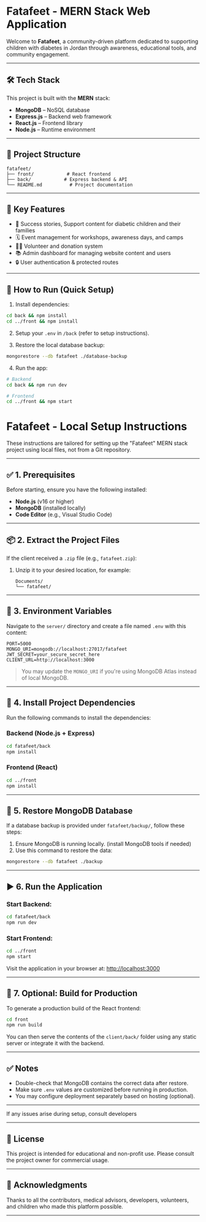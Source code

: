 
# Fatafeet - MERN Stack Web Application

Welcome to **Fatafeet**, a community-driven platform dedicated to supporting children with diabetes in Jordan through awareness, educational tools, and community engagement.

---

## 🛠️ Tech Stack

This project is built with the **MERN** stack:

- **MongoDB** – NoSQL database
- **Express.js** – Backend web framework
- **React.js** – Frontend library
- **Node.js** – Runtime environment

---

## 📁 Project Structure

```
fatafeet/
├── front/            # React frontend
├── back/            # Express backend & API
└── README.md          # Project documentation
```
---

## 📌 Key Features

- 🏥 Success stories, Support content for diabetic children and their families
- 🗓️ Event management for workshops, awareness days, and camps
- 🧑‍⚕️ Volunteer and donation system
- 📚 Admin dashboard for managing website content and users
- 🔒 User authentication & protected routes

---

## 🚀 How to Run (Quick Setup)

1. Install dependencies:

```bash
cd back && npm install
cd ../front && npm install
```

2. Setup your `.env` in `/back` (refer to setup instructions).

3. Restore the local database backup:

```bash
mongorestore --db fatafeet ./database-backup
```

4. Run the app:

```bash
# Backend
cd back && npm run dev

# Frontend
cd ../front && npm start
```


# Fatafeet - Local Setup Instructions

These instructions are tailored for setting up the "Fatafeet" MERN stack project using local files, not from a Git repository.

---

## ✅ 1. Prerequisites

Before starting, ensure you have the following installed:

- **Node.js** (v16 or higher)
- **MongoDB** (installed locally)
- **Code Editor** (e.g., Visual Studio Code)

---

## 📦 2. Extract the Project Files

If the client received a `.zip` file (e.g., `fatafeet.zip`):

1. Unzip it to your desired location, for example:
   ```
   Documents/
   └── fatafeet/
   ```

---

## 🧾 3. Environment Variables

Navigate to the `server/` directory and create a file named `.env` with this content:

```env
PORT=5000
MONGO_URI=mongodb://localhost:27017/fatafeet
JWT_SECRET=your_secure_secret_here
CLIENT_URL=http://localhost:3000
```

> You may update the `MONGO_URI` if you're using MongoDB Atlas instead of local MongoDB.

---

## 📁 4. Install Project Dependencies

Run the following commands to install the dependencies:

### Backend (Node.js + Express)

```bash
cd fatafeet/back
npm install
```

### Frontend (React)

```bash
cd ../front
npm install
```

---

## 💾 5. Restore MongoDB Database

If a database backup is provided under `fatafeet/backup/`, follow these steps:

1. Ensure MongoDB is running locally. (install MongoDB tools if needed)
2. Use this command to restore the data:

```bash
mongorestore --db fatafeet ./backup
```

---

## ▶️ 6. Run the Application

### Start Backend:

```bash
cd fatafeet/back
npm run dev
```

### Start Frontend:

```bash
cd ../front
npm start
```

Visit the application in your browser at: [http://localhost:3000](http://localhost:3000)

---

## 🧪 7. Optional: Build for Production

To generate a production build of the React frontend:

```bash
cd front
npm run build
```

You can then serve the contents of the `client/back/` folder using any static server or integrate it with the backend.

---

## ✅ Notes

- Double-check that MongoDB contains the correct data after restore.
- Make sure `.env` values are customized before running in production.
- You may configure deployment separately based on hosting (optional).

---

If any issues arise during setup, consult developers

---

## 📄 License

This project is intended for educational and non-profit use. Please consult the project owner for commercial usage.

---

## 🤝 Acknowledgments

Thanks to all the contributors, medical advisors, developers, volunteers, and children who made this platform possible.

---
